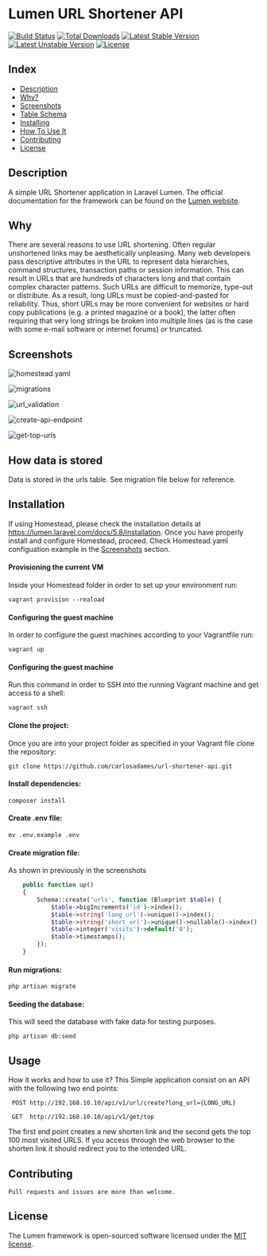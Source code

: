 # Lumen URL Shortener API

[![Build Status](https://travis-ci.org/laravel/lumen-framework.svg)](https://travis-ci.org/laravel/lumen-framework)
[![Total Downloads](https://poser.pugx.org/laravel/lumen-framework/d/total.svg)](https://packagist.org/packages/laravel/lumen-framework)
[![Latest Stable Version](https://poser.pugx.org/laravel/lumen-framework/v/stable.svg)](https://packagist.org/packages/laravel/lumen-framework)
[![Latest Unstable Version](https://poser.pugx.org/laravel/lumen-framework/v/unstable.svg)](https://packagist.org/packages/laravel/lumen-framework)
[![License](https://poser.pugx.org/laravel/lumen-framework/license.svg)](https://packagist.org/packages/laravel/lumen-framework)


## Index
- [Description](#description)
- [Why?](#why)
- [Screenshots](#screenshots)
- [Table Schema](#how-data-is-stored)
- [Installing](#installation)
- [How To Use It](#usage)
- [Contributing](#contributing)
- [License](#license)


## Description 

A simple URL Shortener application in Laravel Lumen. The official documentation for the framework can be found on the [Lumen website](https://lumen.laravel.com/docs).

## Why

There are several reasons to use URL shortening. Often regular unshortened links may be aesthetically unpleasing. Many web developers pass descriptive attributes in the URL to represent data hierarchies, command structures, transaction paths or session information. This can result in URLs that are hundreds of characters long and that contain complex character patterns. Such URLs are difficult to memorize, type-out or distribute. As a result, long URLs must be copied-and-pasted for reliability. Thus, short URLs may be more convenient for websites or hard copy publications (e.g. a printed magazine or a book), the latter often requiring that very long strings be broken into multiple lines (as is the case with some e-mail software or internet 
forums) or truncated.


## Screenshots

![homestead.yaml](https://github.com/carlosadames/url-shortener-api/blob/master/homestead.yaml.png)

![migrations](https://github.com/carlosadames/url-shortener-api/blob/master/migrations.png)

![url_validation](https://github.com/carlosadames/url-shortener-api/blob/master/url_validation.png)

![create-api-endpoint](https://github.com/carlosadames/url-shortener-api/blob/master/%20create-api-endpoint.png)

![get-top-urls](https://github.com/carlosadames/url-shortener-api/blob/master/get-top-urls.png)



## How data is stored

Data is stored in the urls table. See migration file below for reference.


## Installation

If using Homestead, please check the installation details at https://lumen.laravel.com/docs/5.8/installation. Once you have 
properly install and configure Homestead, proceed. Check Homestead.yaml configuation example in the [Screenshots](#screenshots) section.


#### Provisioning the current VM

Inside your Homestead folder in order to set up your environment run: 

    vagrant provision --reaload


#### Configuring the guest machine

In order to configure the guest machines according to your Vagrantfile run:

    vagrant up


#### Configuring the guest machine

Run this command in order to SSH into the running Vagrant machine and get access to a shell:

    vagrant ssh


#### Clone the project:

Once you are into your project folder as specified in your Vagrant file clone the repository:

    git clone https://github.com/carlosadames/url-shortener-api.git


#### Install dependencies:

    composer install


#### Create .env file:

    mv .env.example .env
    

#### Create migration file:

As shown in previously in the screenshots

```php
    public function up()
    {
        Schema::create('urls', function (Blueprint $table) {
            $table->bigIncrements('id')->index();
            $table->string('long_url')->unique()->index();
            $table->string('short_url')->unique()->nullable()->index();
            $table->integer('visits')->default('0');
            $table->timestamps();
        });
    }
```


#### Run migrations:

    php artisan migrate


#### Seeding the database:  

This will seed the database with fake data for testing purposes.

    php artisan db:seed


## Usage

How it works and how to use it? This Simple application consist on an API with the following two end points:


     POST http://192.168.10.10/api/v1/url/create?long_url={LONG_URL}
    
     GET  http://192.168.10.10/api/v1/get/top

The first end point creates a new shorten link and the second gets the top 100 most visited URLS. If you access through 
the web browser to the shorten link it should redirect you to the intended URL.


## Contributing

    Pull requests and issues are more than welcome.


## License

The Lumen framework is open-sourced software licensed under the [MIT license](https://opensource.org/licenses/MIT).
